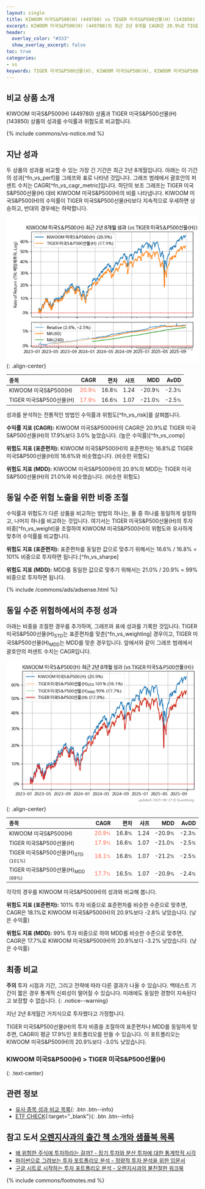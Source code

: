 ```yaml
---
layout: single
title: KIWOOM 미국S&P500(H) (449780) vs TIGER 미국S&P500선물(H) (143850)
excerpt: KIWOOM 미국S&P500(H) (449780)의 최근 2년 8개월 CAGR은 20.9%로 TIGER 미국S&P500선물(H) (143850)의 17.9%보다 3.0% 높았습니다.
header:
  overlay_color: "#333"
  show_overlay_excerpt: false
toc: true
categories:
- vs
keywords: TIGER 미국S&P500선물(H), KIWOOM 미국S&P500(H), KIWOOM 미국S&P500(H) TIGER 미국S&P500선물(H) 비교, 449780, 143850, 449780 449780 비교
---
```


## 비교 상품 소개


KIWOOM 미국S&P500(H) (449780) 상품과 TIGER 미국S&P500선물(H) (143850) 상품의 성과를 수익률과 위험도로 비교합니다.





{% include commons/vs-notice.md %}

## 지난 성과

두 상품의 성과를 비교할 수 있는 가장 긴 기간은 최근 2년 8개월입니다. 아래는 이 기간의 성과[^fn_vs_perf]를 그래프와 표로 나타낸 것입니다.
그래프 범례에서 괄호안의 퍼센트 수치는 CAGR[^fn_vs_cagr_metric]입니다.
하단의 보조 그래프는 TIGER 미국S&P500선물(H) 대비 KIWOOM 미국S&P500(H)의 비를 나타냅니다.
KIWOOM 미국S&P500(H)의 수익률이 TIGER 미국S&P500선물(H)보다 지속적으로 우세하면 상승하고, 반대의 경우에는 하락합니다.

![KIWOOM 미국S&P500(H)](/vs/images/449780-vs-143850_dual.png){: .align-center}

| **종목** | **CAGR** | **편차** | **샤프** | **MDD** | **AvDD** |
| :------------ | ------: | -----------: | -------: | ------: | -------: |
| KIWOOM 미국S&P500(H) | <span style="color: tomato">20.9<small>%</small></span> | 16.8<small>%</small> | 1.24 | -20.9<small>%</small> | -2.3<small>%</small> |
| TIGER 미국S&P500선물(H) | <span style="color: tomato">17.9<small>%</small></span> | 16.6<small>%</small> | 1.07 | -21.0<small>%</small> | -2.5<small>%</small> |

<!-- more -->


성과를 분석하는 전통적인 방법인 수익률과 위험도[^fn_vs_risk]를 살펴봅니다.

**수익률 지표 (CAGR):** KIWOOM 미국S&P500(H)의 CAGR은 20.9%로 TIGER 미국S&P500선물(H)의 17.9%보다 3.0% 높았습니다. (높은 수익률)[^fn_vs_comp]

**위험도 지표 (표준편차):** KIWOOM 미국S&P500(H)의 표준편차는 16.8%로 TIGER 미국S&P500선물(H)의 16.6%와 비슷했습니다. (비슷한 위험도)

**위험도 지표 (MDD):** KIWOOM 미국S&P500(H)의 20.9%의 MDD는 TIGER 미국S&P500선물(H)의 21.0%와 비슷했습니다. (비슷한 위험도)



## 동일 수준 위험 노출을 위한 비중 조절

수익률과 위험도가 다른 상품을 비교하는 방법의 하나는, 둘 중 하나를 동일하게 설정하고, 나머지 하나를 비교하는 것입니다.
여기서는 TIGER 미국S&P500선물(H)의 투자 비중[^fn_vs_weight]을 조절하여 KIWOOM 미국S&P500(H)의 위험도와 유사하게 맞추어 수익률를 비교합니다.

**위험도 지표 (표준편차):** 표준편차를 동일한 값으로 맞추기 위해서는 16.6% / 16.8% = 101% 비중으로 투자하면 됩니다.[^fn_vs_sharpe]

**위험도 지표 (MDD):** MDD를 동일한 값으로 맞추기 위해서는 21.0% / 20.9% = 99% 비중으로 투자하면 됩니다.


{% include /commons/ads/adsense.html %}



## 동일 수준 위험하에서의 추정 성과

아래는 비중을 조절한 경우를 추가하여, 그래프와 표에 성과를 기록한 것입니다.
TIGER 미국S&P500선물(H)<sub>STD</sub>는 표준편차를 맞춘[^fn_vs_weighting] 경우이고, TIGER 미국S&P500선물(H)<sub>MDD</sub>는 MDD를 맞춘 경우입니다.
앞에서와 같이 그래프 범례에서 괄호안의 퍼센트 수치는 CAGR입니다.


![KIWOOM 미국S&P500(H)](/vs/images/449780-vs-143850.png){: .align-center}



| **종목** | **CAGR** | **편차** | **샤프** | **MDD** | **AvDD** |
| :------------ | ------: | -----------: | -------: | ------: | -------: |
| KIWOOM 미국S&P500(H) | <span style="color: tomato">20.9<small>%</small></span> | 16.8<small>%</small> | 1.24 | -20.9<small>%</small> | -2.3<small>%</small> |
| TIGER 미국S&P500선물(H) | <span style="color: tomato">17.9<small>%</small></span> | 16.6<small>%</small> | 1.07 | -21.0<small>%</small> | -2.5<small>%</small> |
| TIGER 미국S&P500선물(H)<sub>STD</sub> <small>(101%)</small> | <span style="color: tomato">18.1<small>%</small></span> | 16.8<small>%</small> | 1.07 | -21.2<small>%</small> | -2.5<small>%</small> |
| TIGER 미국S&P500선물(H)<sub>MDD</sub> <small>(99%)</small> | <span style="color: tomato">17.7<small>%</small></span> | 16.5<small>%</small> | 1.07 | -20.9<small>%</small> | -2.4<small>%</small> |



각각의 경우를 KIWOOM 미국S&P500(H)의 성과와 비교해 봅니다.

**위험도 지표 (표준편차):** 101% 투자 비중으로 표준편차를 비슷한 수준으로 맞추면, CAGR은 18.1%로 KIWOOM 미국S&P500(H)의 20.9%보다 -2.8% 낮았습니다. (낮은 수익률)

**위험도 지표 (MDD):** 99% 투자 비중으로 하여 MDD를 비슷한 수준으로 맞추면, CAGR은 17.7%로 KIWOOM 미국S&P500(H)의 20.9%보다 -3.2% 낮았습니다. (낮은 수익률)




## 최종 비교

**주의** 투자 시점과 기간, 그리고 전략에 따라 다른 결과가 나올 수 있습니다. 백테스트 기간이 짧은 경우 통계적 신뢰성이 떨어질 수 있습니다. 미래에도 동일한 경향이 지속된다고 보장할 수 없습니다.
{: .notice--warning}

지난 2년 8개월간 거치식으로 투자했다고 가정합니다.

TIGER 미국S&P500선물(H)의 투자 비중을 조절하여 표준편차나 MDD를 동일하게 맞추면, CAGR이 평균 17.9%인 포트폴리오를 만들 수 있습니다.
이 포트폴리오는 KIWOOM 미국S&P500(H)의 20.9%보다 -3.0% 낮았습니다.

### KIWOOM 미국S&P500(H) &gt; TIGER 미국S&P500선물(H)
{: .text-center}


## 관련 정보

- [유사 종목 성과 비교 목록](/vs/){: .btn .btn--info}
- [ETF CHECK](https://www.etfcheck.co.kr/mobile/etpitem/143850/compare?compCode%5B%5D=449780){:target="_blank"}{: .btn .btn--info}


## 참고 도서 [오렌지사과의 출간 책 소개와 샘플북 목록](https://kongdori.tistory.com/691)

- [왜 위험한 주식에 투자하라는 걸까? - 장기 투자와 분산 투자에 대한 통계학적 시각](https://kongdori.tistory.com/421)
- [파이썬으로 그려보는 투자 포트폴리오 분석  - 정량적 투자 분석을 위한 입문서](https://kongdori.tistory.com/643)
- [구글 시트로 시작하는 투자 포트폴리오 분석 - 오렌지사과의 불친절한 워크북](https://kongdori.tistory.com/449)

{% include commons/footnotes.md %}